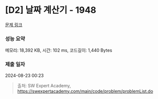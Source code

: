 # [D2] 날짜 계산기 - 1948 

[문제 링크](https://swexpertacademy.com/main/code/problem/problemDetail.do?contestProbId=AV5PnnU6AOsDFAUq) 

### 성능 요약

메모리: 18,392 KB, 시간: 102 ms, 코드길이: 1,440 Bytes

### 제출 일자

2024-08-23 00:23



> 출처: SW Expert Academy, https://swexpertacademy.com/main/code/problem/problemList.do